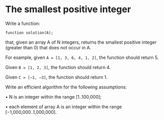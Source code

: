 # The smallest positive integer

Write a function:

```
function solution(A);
```

that, given an array A of N integers, returns the smallest positive integer (greater than 0) that does not occur in A.

For example, given `A = [1, 3, 6, 4, 1, 2]`, the function should return 5.

Given `B = [1, 2, 3]`, the function should return 4.

Given `C = [−1, −3]`, the function should return 1.

Write an efficient algorithm for the following assumptions:

• N is an integer within the range [1..100,000];

• each element of array A is an integer within the range [−1,000,000..1,000,000].
